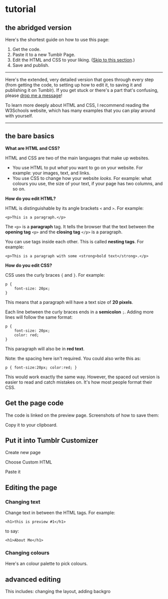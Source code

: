 # tutorial

## the abridged version

Here's the shortest guide on how to use this page:

1. Get the code.
2. Paste it to a new Tumblr Page.
3. Edit the HTML and CSS to your liking. ([Skip to this section]().)
4. Save and publish.

---

Here's the extended, very detailed version that goes through every step (from getting the code, to setting up how to edit it, to saving it and publishing it on Tumblr). If you get stuck or there's a part that's confusing, please [drop me a message]()!




To learn more deeply about HTML and CSS, I recommend reading the W3Schools website, which has many examples that you can play around with yourself.

---

## the bare basics

**What are HTML and CSS?**

HTML and CSS are two of the main languages that make up websites.

- You use HTML to put _what_ you want to go on your website. For example: your images, text, and links.
- You use CSS to change how your website _looks_. For example: what colours you use, the size of your text, if your page has two columns, and so on.


**How do you edit HTML?**

HTML is distinguishable by its angle brackets `<` and `>`. For example:

```
<p>This is a paragraph.</p>
```

The `<p>` is a **paragraph** tag. It tells the browser that the text between the **opening tag** `<p>` and the **closing tag** `</p>` is a paragraph.

You can use tags inside each other. This is called **nesting tags**. For example:

```
<p>This is a paragraph with some <strong>bold text</strong>.</p>
```



**How do you edit CSS?**

CSS uses the curly braces `{` and `}`. For example:

```
p {
    font-size: 20px;
}
```

This means that a paragraph will have a text size of **20 pixels**.

Each line between the curly braces ends in a **semicolon** `;`. Adding more lines will follow the same format:

```
p {
    font-size: 20px;
    color: red;
}
```
This paragraph will also be in **red text**.


Note: the spacing here isn't required. You could also write this as:

```
p { font-size:20px; color:red; }
```

This would work exactly the same way. However, the spaced out version is easier to read and catch mistakes on. It's how most people format their CSS.


## Get the page code

The code is linked on the preview page. Screenshots of how to save them:

Copy it to your clipboard.

## Put it into Tumblr Customizer

Create new page

Choose Custom HTML

Paste it


## Editing the page

### Changing text

Change text in between the HTML tags. For example:

```
<h1>this is preview #1</h1>
```

to say:

```
<h1>About Me</h1>
```


### Changing colours

Here's an colour palette to pick colours.


## advanced editing

This includes: changing the layout, adding backgro
